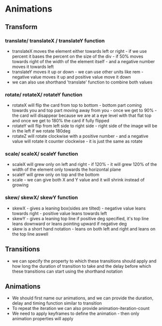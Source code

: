 # Animations

## Transform

### translate/ translateX / translateY function 

- translateX moves the element either towards left or right - if we use percent it bases the percent on the size of the div - if 50% moves towards right of the width of the element itself - and a negative number moves it towards left
- translateY moves it up or down - we can use other units like rem - negative value moves it up and positive value move it down 
- we can also use shorthand 'translate' function to combine both values

### rotate/ rotateX/ rotateY function

- rotateX will flip the card from top to bottom - bottom part coming towards you and top part moving away from you - once we get to 90% - the card will disappear because we are at a eye level with that flat top and once we get to 180% the card if fully flipped
- rotateY will flip from left side to right side - right side of the image will be in the left if we rotate 180deg
- rotateZ will rotate clockwise with a positive number - and a negative value will rotate it counter clockwise - it is just the same as rotate

### scale/ scaleX/ scaleY function

- scaleX will grew only on left and right - if 120% - it will grew 120% of the width of the element only towards the horizontal plane
- scaleY will grew only on top and the bottom 
- scale - we can give both X and Y value and it will shrink instead of growing

### skew/ skewX/ skewY function

- skewX - gives a leaning box(sides are tilted) - negative value leans towards right - positive value leans towards left
- skewY - gives a leaning top line if positive deg specified, it's top line leans downward or leans pointing upward if negative deg
- skew is a short hand notation - leans on both left and right and leans on the top line aswell

## Transitions

- we can specify the property to which these transitions should apply and how long the duration of transition to take and the delay before which these transitions can start using the shorthand notation

## Animations

- We should first name our animations, and we can provide the duration, delay and timing function similar to transition
- To repeat the iteration we can also provide animation-iteration-count
- We need to apply keyframes to define the animation - then only animation properties will apply
 